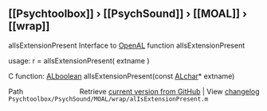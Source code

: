 ## [[Psychtoolbox]] &#8250; [[PsychSound]] &#8250; [[MOAL]] &#8250; [[wrap]]

alIsExtensionPresent  Interface to [OpenAL](OpenAL) function alIsExtensionPresent  
  
usage:  r = alIsExtensionPresent( extname )  
  
C function:  [ALboolean](ALboolean) alIsExtensionPresent(const [ALchar](ALchar)\* extname)  




<div class="code_header" style="text-align:right;">
  <span style="float:left;">Path&nbsp;&nbsp;</span> <span class="counter">Retrieve <a href=
  "https://raw.github.com/Psychtoolbox-3/Psychtoolbox-3/beta/Psychtoolbox/PsychSound/MOAL/wrap/alIsExtensionPresent.m">current version from GitHub</a> | View <a href=
  "https://github.com/Psychtoolbox-3/Psychtoolbox-3/commits/beta/Psychtoolbox/PsychSound/MOAL/wrap/alIsExtensionPresent.m">changelog</a></span>
</div>
<div class="code">
  <code>Psychtoolbox/PsychSound/MOAL/wrap/alIsExtensionPresent.m</code>
</div>

